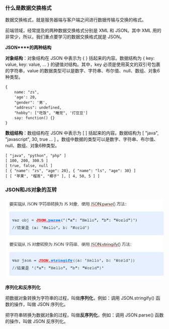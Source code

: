 ### **什么是数据交换格式**

数据交换格式，就是服务器端与客户端之间进行数据传输与交换的格式。

前端领域，经常提及的两种数据交换格式分别是 XML 和 JSON。其中 XML 用的非常少，所以，我们重点要学习的数据交换格式就是 JSON。



**JSON****的两种结构**



**对象结构**：对象结构在 JSON 中表示为 { } 括起来的内容。数据结构为 { key: value, key: value, … } 的键值对结构。其中，key 必须是使用英文的双引号包裹的字符串，value 的数据类型可以是数字、字符串、布尔值、null、数组、对象6种类型。



~~~
{
    name: "zs",
    'age': 20,
    "gender": '男',
    "address": undefined,
    "hobby": ["吃饭", "睡觉", '打豆豆']
    say: function() {}
}

~~~

**数组结构**：数组结构在 JSON 中表示为 [ ] 括起来的内容。数据结构为 [ "java", "javascript", 30, true … ] 。数组中数据的类型可以是数字、字符串、布尔值、null、数组、对象6种类型。

~~~
[ "java", "python", "php" ]
[ 100, 200, 300.5 ]
[ true, false, null ]
[ { "name": "zs", "age": 20}, { "name": "ls", "age": 30} ]
[ [ "苹果", "榴莲", "椰子" ], [ 4, 50, 5 ] ]

~~~

### JSON和JS对象的互转

![image-20220804171525858](img/数据交换格式/image-20220804171525858.png)

**序列化和反序列化**

把数据对象转换为字符串的过程，叫做**序列化**，例如：调用 JSON.stringify() 函数的操作，叫做 JSON 序列化。

把字符串转换为数据对象的过程，叫做**反序列化**，例如：调用 JSON.parse() 函数的操作，叫做 JSON 反序列化。
